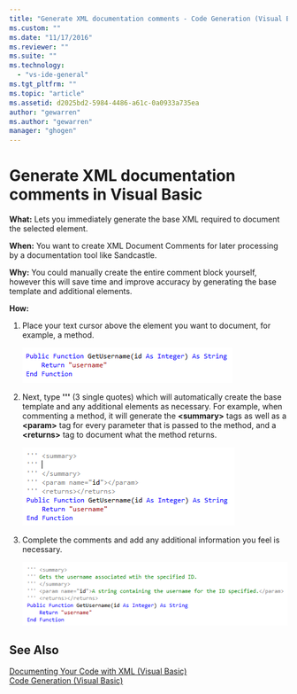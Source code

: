 ```yaml
---
title: "Generate XML documentation comments - Code Generation (Visual Basic) | Microsoft Docs"
ms.custom: ""
ms.date: "11/17/2016"
ms.reviewer: ""
ms.suite: ""
ms.technology: 
  - "vs-ide-general"
ms.tgt_pltfrm: ""
ms.topic: "article"
ms.assetid: d2025bd2-5984-4486-a61c-0a0933a735ea
author: "gewarren"
ms.author: "gewarren"
manager: "ghogen"
---
```


# Generate XML documentation comments in Visual Basic
**What:** Lets you immediately generate the base XML required to document the selected element. 

**When:** You want to create XML Document Comments for later processing by a documentation tool like Sandcastle.

**Why:** You could manually create the entire comment block yourself, however this will save time and improve accuracy by generating the base template and additional elements. 

**How:**

1. Place your text cursor above the element you want to document, for example, a method.

   ![Method to document](media/doc_highlight.png)

1. Next, type **'''** (3 single quotes) which will automatically create the base template and any additional elements as necessary.  For example, when commenting a method, it will generate the **\<summary\>** tags as well as a **\<param\>** tag for every parameter that is passed to the method, and a **\<returns\>** tag to document what the method returns.

   ![Template](media/doc_preview.png)

1. Complete the comments and add any additional information you feel is necessary.

   ![Completed comment](media/doc_result.png)

## See Also
[Documenting Your Code with XML (Visual Basic)](/dotnet/visual-basic/programming-guide/program-structure/documenting-your-code-with-xml)  
[Code Generation (Visual Basic)](../code-generation-vb.md) 